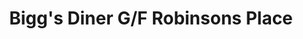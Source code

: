 ---
addr: ' G/F, Robinsons Place'
city: Naga
country: Philippines
description: ''
id: 5991a69846e1b67096631ce6
lat: 13.614542
lng: 123.192913
title: Bigg's Diner G/F Robinsons Place
venue: Bigg's Diner
---